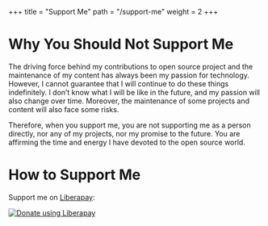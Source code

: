 +++
title = "Support Me"
path = "/support-me"
weight = 2
+++

# Why You Should Not Support Me

The driving force behind my contributions to open source project and the maintenance of my content has always been my passion for technology. However, I cannot guarantee that I will continue to do these things indefinitely. I don’t know what I will be like in the future, and my passion will also change over time. Moreover, the maintenance of some projects and content will also face some risks.

Therefore, when you support me, you are not supporting me as a person directly, nor any of my projects, nor my promise to the future. You are affirming the time and energy I have devoted to the open source world.

# How to Support Me

Support me on [Liberapay](https://liberapay.com/EAimTY/donate):

[![Donate using Liberapay](https://liberapay.com/assets/widgets/donate.svg)](https://liberapay.com/EAimTY/donate)
